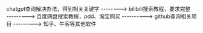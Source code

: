 chatgpt查询解决办法，得到相关关键字 
--------> bilibili搜索教程，要求完整  
---------> 百度网盘搜索教程，pdd、淘宝购买 
----------> github查询相关项目 
---------> 知乎、牛客等其他软件